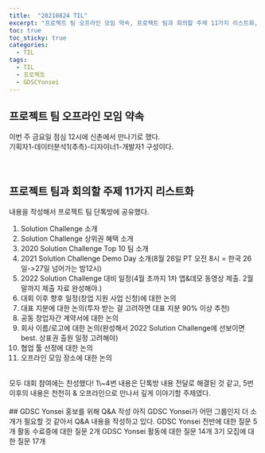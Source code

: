```yaml
---
title:  "20210824 TIL"
excerpt: "프로젝트 팀 오프라인 모임 약속, 프로젝트 팀과 회의할 주제 11가지 리스트화, GDSC Yonsei 홍보를 위해 Q&A 작성"
toc: true
toc_sticky: true
categories:
  - TIL
tags:
  - TIL
  - 프로젝트
  - GDSCYonsei
---
```



## 프로젝트 팀 오프라인 모임 약속
이번 주 금요일 점심 12시에 신촌에서 만나기로 했다.  
기획자1-데이터분석1(추측)-디자이너1-개발자1 구성이다.  
<br>
<br>
## 프로젝트 팀과 회의할 주제 11가지 리스트화
내용을 작성해서 프로젝트 팀 단톡방에 공유했다.  
1. Solution Challenge 소개  
2. Solution Challenge 상위권 혜택 소개  
3. 2020 Solution Challenge Top 10 팀 소개  
4. 2021 Solution Challenge Demo Day 소개(8월 26일 PT 오전 8시 = 한국 26일->27일 넘어가는 밤12시)  
5. 2022 Solution Challenge 대비 일정(4월 초까지 1차 앱&데모 동영상 제출. 2월 말까지 제출 자료 완성해야.)  
6. 대회 이후 향후 일정(창업 지원 사업 신청)에 대한 논의  
7. 대표 지분에 대한 논의(투자 받는 걸 고려하면 대표 지분 90% 이상 추천)  
8. 공동 창업자간 계약서에 대한 논의  
9. 회사 이름/로고에 대한 논의(완성해서 2022 Solution Challenge에 선보이면 best. 상표권 출원 일정 고려해야)  
10. 협업 툴 선정에 대한 논의  
11. 오프라인 모임 장소에 대한 논의  
<br>
모두 대회 참여에는 찬성했다!  
1\~4번 내용은 단톡방 내용 전달로 해결된 것 같고,  
5번 이후의 내용은 천천히 & 오프라인으로 만나서 깊게 이야기할 주제였다.  
<br>
<br>
## GDSC Yonsei 홍보를 위해 Q&A 작성
아직 GDSC Yonsei가 어떤 그룹인지 더 소개가 필요할 것 같아서  
Q&A 내용을 작성하고 있다.  
GDSC Yonsei 전반에 대한 질문 5개  
활동 수료증에 대한 질문 2개  
GDSC Yonsei 활동에 대한 질문 14개  
3기 모집에 대한 질문 17개  

